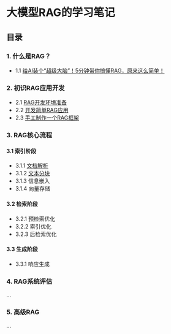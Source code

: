 # 大模型RAG的学习笔记

## 目录

### 1. **什么是RAG？**
- 1.1 [给AI装个“超级大脑”！5分钟带你搞懂RAG，原来这么简单！](https://mp.weixin.qq.com/s/nAEEkEvrb-WR_MzvuuvYXQ)
  
### 2. **初识RAG应用开发**
- 2.1 [RAG开发环境准备](RAG开发环境准备.md)
- 2.2 [开发简单RAG应用](src/00-simple-rag)
- 2.3 [手工制作一个RAG框架](https://github.com/yilane/rag-framework)

### 3. **RAG核心流程**

#### 3.1 索引阶段
 - 3.1.1 [文档解析](src/01-rag-doc-parsing)
 - 3.1.2 [文本分块](src/02-rag-text-chunking)
 - 3.1.3 信息嵌入
 - 3.1.4 向量存储

#### 3.2 检索阶段
 - 3.2.1 预检索优化
 - 3.2.2 索引优化
 - 3.2.3 后检索优化

#### 3.3 生成阶段
 - 3.3.1 响应生成

### 4. RAG系统评估
...

### 5. 高级RAG
...


